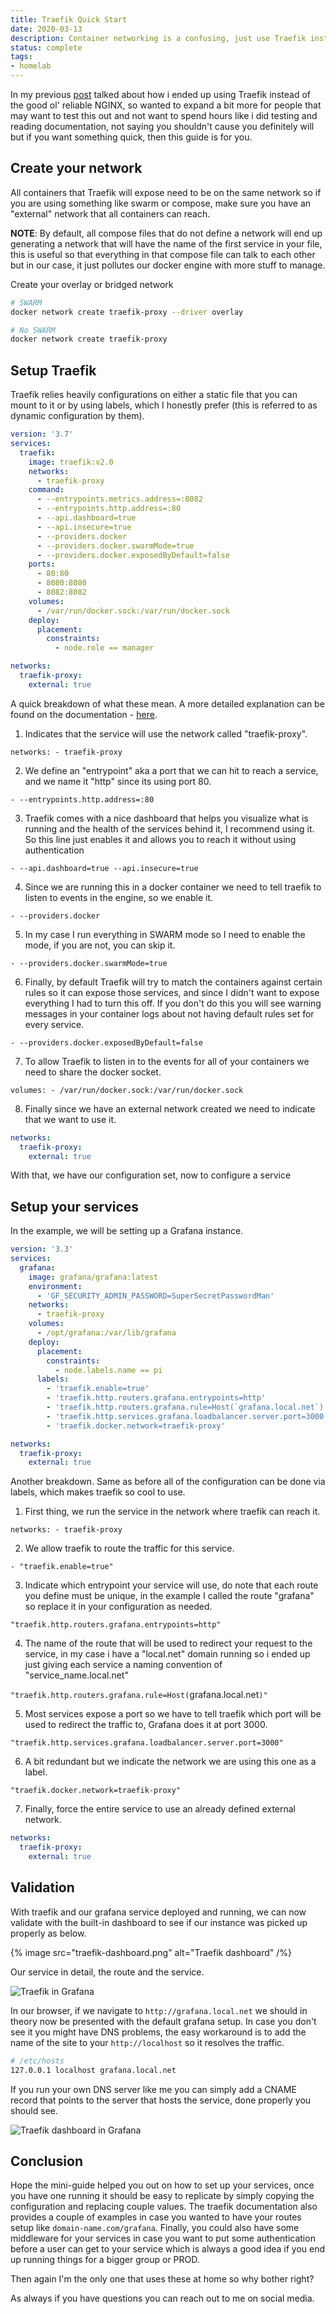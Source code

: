 ```yaml
---
title: Traefik Quick Start
date: 2020-03-13
description: Container networking is a confusing, just use Traefik instead.
status: complete
tags: 
- homelab
---
```


In my previous [post](https://blog.mvaldes.dev/posts/docker-home-setup) talked about how i ended up using Traefik instead of the good ol' reliable NGINX, so wanted to expand a bit more for people that may want to test this out and not want to spend hours like i did testing and reading documentation, not saying you shouldn't cause you definitely will but if you want something quick, then this guide is for you.

## Create your network

All containers that Traefik will expose need to be on the same network so if you are using something like swarm or compose, make sure you have an "external" network that all containers can reach.

**NOTE**: By default, all compose files that do not define a network will end up generating a network that will have the name of the first service in your file, this is useful so that everything in that compose file can talk to each other but in our case, it just pollutes our docker engine with more stuff to manage.

Create your overlay or bridged network

```sh
# SWARM
docker network create traefik-proxy --driver overlay

# No SWARM
docker network create traefik-proxy
```

## Setup Traefik

Traefik relies heavily configurations on either a static file that you can mount to it or by using labels, which I honestly prefer (this is referred to as dynamic configuration by them).

```yaml
version: '3.7'
services:
  traefik:
    image: traefik:v2.0
    networks:
      - traefik-proxy
    command:
      - --entrypoints.metrics.address=:8082
      - --entrypoints.http.address=:80
      - --api.dashboard=true
      - --api.insecure=true
      - --providers.docker
      - --providers.docker.swarmMode=true
      - --providers.docker.exposedByDefault=false
    ports:
      - 80:80
      - 8080:8080
      - 8082:8082
    volumes:
      - /var/run/docker.sock:/var/run/docker.sock
    deploy:
      placement:
        constraints:
          - node.role == manager

networks:
  traefik-proxy:
    external: true
```

A quick breakdown of what these mean. A more detailed explanation can be found on the documentation - [here](https://docs.traefik.io/).

1.  Indicates that the service will use the network called "traefik-proxy".

`networks: - traefik-proxy`

2.  We define an "entrypoint" aka a port that we can hit to reach a service, and we name it "http" since its using port 80.

`- --entrypoints.http.address=:80`

3.  Traefik comes with a nice dashboard that helps you visualize what is running and the health of the services behind it, I recommend using it. So this line just enables it and allows you to reach it without using authentication

`- --api.dashboard=true --api.insecure=true`

4.  Since we are running this in a docker container we need to tell traefik to listen to events in the engine, so we enable it.

`- --providers.docker`

5.  In my case I run everything in SWARM mode so I need to enable the mode, if you are not, you can skip it.

`- --providers.docker.swarmMode=true`

6.  Finally, by default Traefik will try to match the containers against certain rules so it can expose those services, and since I didn't want to expose everything I had to turn this off. If you don't do this you will see warning messages in your container logs about not having default rules set for every service.

`- --providers.docker.exposedByDefault=false`

7.  To allow Traefik to listen in to the events for all of your containers we need to share the docker socket.

`volumes: - /var/run/docker.sock:/var/run/docker.sock`

8.  Finally since we have an external network created we need to indicate that we want to use it.

```yaml
networks:
  traefik-proxy:
    external: true
```

With that, we have our configuration set, now to configure a service

## Setup your services

In the example, we will be setting up a Grafana instance.

```yaml
version: '3.3'
services:
  grafana:
    image: grafana/grafana:latest
    environment:
      - 'GF_SECURITY_ADMIN_PASSWORD=SuperSecretPasswordMan'
    networks:
      - traefik-proxy
    volumes:
      - /opt/grafana:/var/lib/grafana
    deploy:
      placement:
        constraints:
          - node.labels.name == pi
      labels:
        - 'traefik.enable=true'
        - 'traefik.http.routers.grafana.entrypoints=http'
        - 'traefik.http.routers.grafana.rule=Host(`grafana.local.net`)'
        - 'traefik.http.services.grafana.loadbalancer.server.port=3000'
        - 'traefik.docker.network=traefik-proxy'

networks:
  traefik-proxy:
    external: true
```

Another breakdown. Same as before all of the configuration can be done via labels, which makes traefik so cool to use.

1.  First thing, we run the service in the network where traefik can reach it.

`networks: - traefik-proxy`

2.  We allow traefik to route the traffic for this service.

`- "traefik.enable=true"`

3.  Indicate which entrypoint your service will use, do note that each route you define must be unique, in the example I called the route "grafana" so replace it in your configuration as needed.

`"traefik.http.routers.grafana.entrypoints=http"`

4.  The name of the route that will be used to redirect your request to the service, in my case i have a "local.net" domain running so i ended up just giving each service a naming convention of "service_name.local.net"

`"traefik.http.routers.grafana.rule=Host(`grafana.local.net`)"`

5.  Most services expose a port so we have to tell traefik which port will be used to redirect the traffic to, Grafana does it at port 3000.

`"traefik.http.services.grafana.loadbalancer.server.port=3000"`

6.  A bit redundant but we indicate the network we are using this one as a label.

`"traefik.docker.network=traefik-proxy"`

7.  Finally, force the entire service to use an already defined external network.

```yaml
networks:
  traefik-proxy:
    external: true
```

## Validation

With traefik and our grafana service deployed and running, we can now validate with the built-in dashboard to see if our instance was picked up properly as below.

{% image src="traefik-dashboard.png" alt="Traefik dashboard" /%}

Our service in detail, the route and the service.

<img src="https://s3.mvaldes.dev/blog/grafana-traefik.png" alt="Traefik in Grafana" />

In our browser, if we navigate to `http://grafana.local.net` we should in theory now be presented with the default grafana setup. In case you don't see it you might have DNS problems, the easy workaround is to add the name of the site to your `http://localhost` so it resolves the traffic.

```sh
# /etc/hosts
127.0.0.1 localhost grafana.local.net
```

If you run your own DNS server like me you can simply add a CNAME record that points to the server that hosts the service, done properly you should see.

<img src="https://s3.mvaldes.dev/blog/grafana-dashboard.png" alt="Traefik dashboard in Grafana" />

## Conclusion

Hope the mini-guide helped you out on how to set up your services, once you have one running it should be easy to replicate by simply copying the configuration and replacing couple values. The traefik documentation also provides a couple of examples in case you wanted to have your routes setup like `domain-name.com/grafana`. Finally, you could also have some middleware for your services in case you want to put some authentication before a user can get to your service which is always a good idea if you end up running things for a bigger group or PROD.

Then again I'm the only one that uses these at home so why bother right?

As always if you have questions you can reach out to me on social media.

